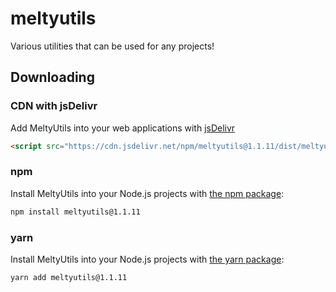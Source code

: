 # meltyutils
Various utilities that can be used for any projects!


## Downloading

### CDN with jsDelivr

Add MeltyUtils into your web applications with [jsDelivr](https://www.jsdelivr.com)

```html
<script src="https://cdn.jsdelivr.net/npm/meltyutils@1.1.11/dist/meltyutils.js" integrity="sha384-rNJG4dp4wfBzLtxi5+hXAIdLxwUNsXdpjyft1+uCZknCRs6nxpa6NfZUZbA7k0eq" crossorigin="anonymous">
```

### npm

Install MeltyUtils into your Node.js projects with [the npm package](https://www.npmjs.com/package/meltyutils):

```sh
npm install meltyutils@1.1.11
```

### yarn

Install MeltyUtils into your Node.js projects with [the yarn package](https://yarnpkg.com/package/meltyutils):

```sh
yarn add meltyutils@1.1.11
```